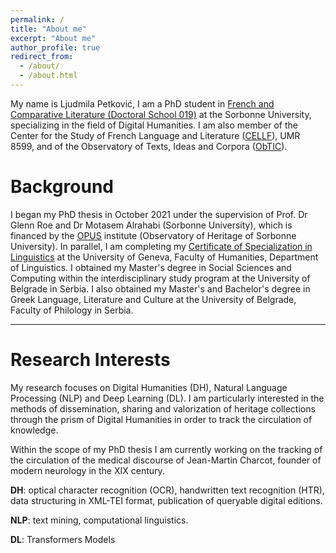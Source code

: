 ```yaml
---
permalink: /
title: "About me"
excerpt: "About me"
author_profile: true
redirect_from: 
  - /about/
  - /about.html
---
```


My name is Ljudmila Petković, I am a PhD student in [French and Comparative Literature (Doctoral School 019)](https://www.sorbonne-universite.fr/node/2040) at the Sorbonne University, specializing in the field of Digital Humanities. I am also member of the Center for the Study of French Language and Literature ([CELLF](https://cellf.cnrs.fr/)), UMR 8599, and of the Observatory of Texts, Ideas and Corpora ([ObTIC](https://obtic.sorbonne-universite.fr/)). 

Background
======

I began my PhD thesis in October 2021 under the supervision of Prof. Dr Glenn Roe and Dr Motasem Alrahabi (Sorbonne University), which is financed by the [OPUS](https://institut-opus.sorbonne-universite.fr/) institute (Observatory of Heritage of Sorbonne University). In parallel, I am completing my [Certificate of Specialization in Linguistics](https://www.unige.ch/lettres/linguistique/program/postgrade/) at the University of Geneva, Faculty of Humanities, Department of Linguistics. I obtained my Master's degree in Social Sciences and Computing within the interdisciplinary study program at the University of Belgrade in Serbia. I also obtained my Master's and Bachelor's degree in Greek Language, Literature and Culture at the University of Belgrade, Faculty of Philology in Serbia.

---

Research Interests
======
My research focuses on Digital Humanities (DH), Natural Language Processing (NLP) and Deep Learning (DL). I am particularly interested in the methods of dissemination, sharing and valorization of heritage collections through the prism of Digital Humanities in order to track the circulation of knowledge.

Within the scope of my PhD thesis I am currently working on the tracking of the circulation of the medical discourse of Jean-Martin Charcot, founder of modern neurology in the XIX century.

**DH**: optical character recognition (OCR), handwritten text recognition (HTR),
data structuring in XML-TEI format, publication of queryable digital editions.

**NLP**: text mining, computational linguistics.

**DL**: Transformers Models

